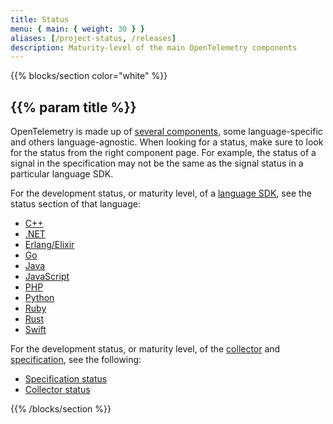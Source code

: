 ```yaml
---
title: Status
menu: { main: { weight: 30 } }
aliases: [/project-status, /releases]
description: Maturity-level of the main OpenTelemetry components
---
```


{{% blocks/section color="white" %}}

## {{% param title %}}

OpenTelemetry is made up of [several components][main-comp], some
language-specific and others language-agnostic. When looking for a status, make
sure to look for the status from the right component page. For example, the
status of a signal in the specification may not be the same as the signal status
in a particular language SDK.

For the development status, or maturity level, of a
[language SDK](/docs/instrumentation/), see the status section of that language:

<div class="l-status-secondary mt-0">

- [C++](/docs/instrumentation/cpp/#status-and-releases)
- [.NET](/docs/instrumentation/net/#status-and-releases)
- [Erlang/Elixir](/docs/instrumentation/erlang/#status-and-releases)
- [Go](/docs/instrumentation/go/#status-and-releases)
- [Java](/docs/instrumentation/java/#status-and-releases)
- [JavaScript](/docs/instrumentation/js/#status-and-releases)
- [PHP](/docs/instrumentation/php/#status-and-releases)
- [Python](/docs/instrumentation/python/#status-and-releases)
- [Ruby](/docs/instrumentation/ruby/#status-and-releases)
- [Rust](/docs/instrumentation/rust/#status-and-releases)
- [Swift](/docs/instrumentation/swift/#status-and-releases)

</div>

For the development status, or maturity level, of the
[collector](/docs/collector/) and [specification](/docs/specs/otel/), see the
following:

<div class="l-status-primary mt-0">

- [Specification status](/docs/specs/status/)
- [Collector status](/docs/collector/#status-and-releases)

</div>

[main-comp]: /docs/concepts/components/

{{% /blocks/section %}}
